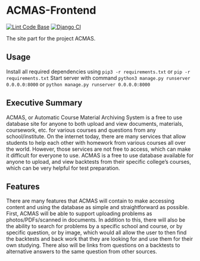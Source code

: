# ACMAS-Frontend

[![Lint Code Base](https://github.com/ACMAS/ACMAS-Frontend/actions/workflows/super-linter.yml/badge.svg)](https://github.com/ACMAS/ACMAS-Frontend/actions/workflows/super-linter.yml)  [![Django CI](https://github.com/ACMAS/ACMAS-Frontend/actions/workflows/django.yml/badge.svg)](https://github.com/ACMAS/ACMAS-Frontend/actions/workflows/django.yml)

The site part for the project ACMAS.

## Usage
Install all required dependencies using `pip3 -r requirements.txt` or `pip -r requirements.txt`
Start server with command `python3 manage.py runserver 0.0.0.0:8000` or `python manage.py runserver 0.0.0.0:8000`

## Executive Summary

  ACMAS, or Automatic Course Material Archiving System is a free to use database site for anyone to both upload and view documents, materials, coursework, etc. for various courses and questions from any school/institute.
On the internet today, there are many services that allow students to help each other with homework from various courses all over the world. However, those services are not free to access, which can make it difficult for everyone to use. ACMAS is a free to use database available for anyone to upload, and view backtests from their specific college’s courses, which can be very helpful for test preparation.
  
## Features  

  There are many features that ACMAS will contain to make accessing content and using the database as simple and straightforward as possible. First, ACMAS will be able to support uploading problems as photos/PDFs/scanned in documents.
In addition to this, there will also be the ability to search for problems by a specific school and course, or by specific question, or by image, which would all allow the user to then find the backtests and back work that they are looking for and use them for their own studying.
There also will be links from questions on a backtests to alternative answers to the same question from other sources.
